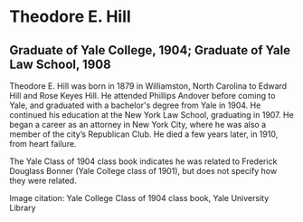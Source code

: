 # Theodore E. Hill
## Graduate of Yale College, 1904; Graduate of Yale Law School, 1908
Theodore E. Hill was born in 1879 in Williamston, North Carolina to Edward Hill and Rose Keyes Hill. He attended Phillips Andover before coming to Yale, and graduated with a bachelor's degree from Yale in 1904. He continued his education at the New York Law School, graduating in 1907. He began a career as an attorney in New York City, where he was also a member of the city’s Republican Club. He died a few years later, in 1910, from heart failure. 

The Yale Class of 1904 class book indicates he was related to Frederick Douglass Bonner (Yale College class of 1901), but does not specify how they were related.

Image citation: Yale College Class of 1904 class book, Yale University Library
